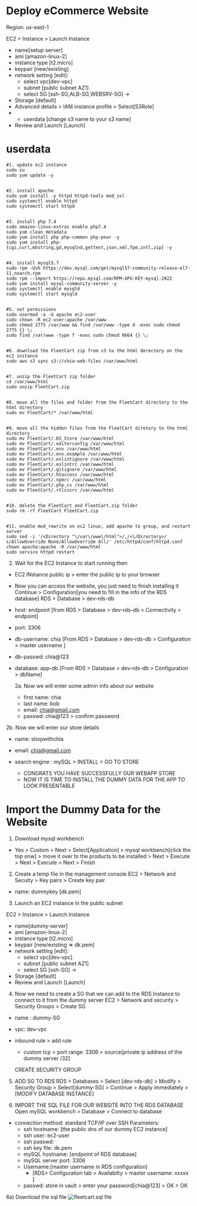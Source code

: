 # Deploy eCommerce Website

Region: us-east-1

EC2 > Instance > Launch Instance
- name[setup server] 
- ami [amazon-linux-2] 
- instance type [t2.micro] 
- keypair [new/existing] 
- network setting [edit]:
   - select vpc[dev-vpc]
   - subnet [public subnet AZ1]
   - select SG [ssh-SG,ALB-SG,WEBSRV-SG] ->
- Storage [default]
- Advanced details > IAM instance profile > Select[S3Role]
- - userdata [change s3 name to your s3 name]
- Review and Launch [Launch]


# userdata
```
#1. update ec2 instance
sudo su
sudo yum update -y


#2. install apache 
sudo yum install -y httpd httpd-tools mod_ssl
sudo systemctl enable httpd 
sudo systemctl start httpd


#3. install php 7.4
sudo amazon-linux-extras enable php7.4
sudo yum clean metadata
sudo yum install php php-common php-pear -y
sudo yum install php-{cgi,curl,mbstring,gd,mysqlnd,gettext,json,xml,fpm,intl,zip} -y


#4. install mysql5.7
sudo rpm -Uvh https://dev.mysql.com/get/mysql57-community-release-el7-11.noarch.rpm
sudo rpm --import https://repo.mysql.com/RPM-GPG-KEY-mysql-2022
sudo yum install mysql-community-server -y
sudo systemctl enable mysqld
sudo systemctl start mysqld


#5. set permissions
sudo usermod -a -G apache ec2-user
sudo chown -R ec2-user:apache /var/www
sudo chmod 2775 /var/www && find /var/www -type d -exec sudo chmod 2775 {} \;
sudo find /var/www -type f -exec sudo chmod 0664 {} \;


#6. download the FleetCart zip from s3 to the html derectory on the ec2 instance
sudo aws s3 sync s3://chia-web-files /var/www/html


#7. unzip the FleetCart zip folder
cd /var/www/html
sudo unzip FleetCart.zip


#8. move all the files and folder from the FleetCart directory to the html directory
sudo mv FleetCart/* /var/www/html


#9. move all the hidden files from the FleetCart diretory to the html directory
sudo mv FleetCart/.DS_Store /var/www/html
sudo mv FleetCart/.editorconfig /var/www/html
sudo mv FleetCart/.env /var/www/html
sudo mv FleetCart/.env.example /var/www/html
sudo mv FleetCart/.eslintignore /var/www/html
sudo mv FleetCart/.eslintrc /var/www/html
sudo mv FleetCart/.gitignore /var/www/html
sudo mv FleetCart/.htaccess /var/www/html
sudo mv FleetCart/.npmrc /var/www/html
sudo mv FleetCart/.php_cs /var/www/html
sudo mv FleetCart/.rtlcssrc /var/www/html


#10. delete the FleetCart and FleetCart.zip folder
sudo rm -rf FleetCart FleetCart.zip


#11. enable mod_rewrite on ec2 linux, add apache to group, and restart server
sudo sed -i '/<Directory "\/var\/www\/html">/,/<\/Directory>/ s/AllowOverride None/AllowOverride All/' /etc/httpd/conf/httpd.conf
chown apache:apache -R /var/www/html 
sudo service httpd restart

```


2. Wait for the EC2 Instance to start running then
- EC2 INstance public ip > enter the public ip to your browser
- Now you can access the website, you just need to finish installing it
Continue > Configuration[you need to fill in the info of the RDS database]
RDS > Database > dev-rds-db
- host: endpoint [from RDS > Database > dev-rds-db > Connectivity > endpoint]
- port: 3306
- db-username: chia [From RDS > Database > dev-rds-db > Configuration > master username ]
- db-passwd: chia@123
- database: app-db [From RDS > Database > dev-rds-db > Configuration > dbName]

  2a. Now we will enter some admin info about our website
  - first name: chia
  - last name: bob
  - email: chia@gmail.com
  - passwd: chia@123 > confirm password

 2b. Now we will enter our store details 
 - name: shopwithchia
 - email: chia@gmail.com
 - search engine : mySQL > INSTALL > GO TO STORE

   - CONGRATS YOU HAVE SUCCESSFULLY OUR WEBAPP STORE
   - NOW IT IS TIME TO INSTALL THE DUMMY DATA FOR THE APP TO LOOK PRESENTABLE


# Import the Dummy Data for the Website

1. Download mysql workbench
- Yes > Custom > Next > Select[Application] > mysql workbench[click the top onw] > move it over to the products to be installed > Next > Execute > Next > Execute > Next > Finish

2. Create a temp file in the management console
EC2 > Network and Secuity >  Key pairs > Create key pair
- name: dummykey [dk.pem]

3. Launch an EC2 instance in the public subnet

EC2 > Instance > Launch Instance
- name[dummy-server] 
- ami [amazon-linux-2] 
- instance type [t2.micro] 
- keypair [new/existing => dk.pem] 
- network setting [edit]:
   - select vpc[dev-vpc]
   - subnet [public subnet AZ1]
   - select SG [ssh-SG] ->
- Storage [default]
- Review and Launch [Launch]


4. Now we need to create a SG that we can add to the RDS Instance to connect to it from the dummy server
EC2 > Network and security > Security Groups > Create SG
- name : dummy-SG
- vpc: dev-vpc
- inbound rule > add rule
    - custom tcp > port range: 3306 > source[private ip address of the dummy server  /32]
  
  CREATE SECURITY GROUP

5. ADD SG TO RDS
RDS > Databases > Select [dev-rds-db] > Modify > Security Group > Select[dummy-SG] > Continue > Apply immediately > [MODIFY DATABASE INSTANCE]

6. IMPORT THE SQL FILE FOR OUR WEBSITE INTO THE RDS DATABASE 
Open mySQL workbench > Database > Connect to database
- connection method: standard TCP/IP over SSH
  Parameters:
  - ssh hostname: [the public dns of our dummy EC2 instance]
  - ssh user: ec2-user
  - ssh passwd: 
  - ssh key file: dk.pem
  - mySQL hostname: [endpoint of RDS database]
  - mySQL server port: 3306
  - Username:[master username in RDS configuration]
      - [RDS> Configuration tab > Availabilty > master username: xxxxx ]
  - passwd: store in vault > enter your password[chia@123] > OK > OK

6a) Download the sql file ![fleetcart.sql](https://github.com/chiaxx/dynamic-web-app-files) file




















  

